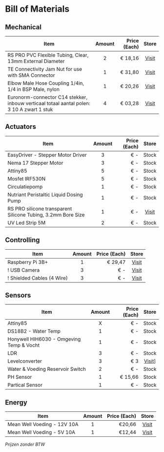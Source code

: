 # Bill of Materials

## Mechanical

| Item                           | Amount | Price (Each)  | Store |
| ------------------------------ | :----: | ------: | :--: |
| RS PRO PVC Flexible Tubing, Clear, 13mm External Diameter  | 2        | € 18,16 | [Visit](https://benl.rs-online.com/web/p/flexible-tubes/9145506/)
| TE Connectivity Jam Nut for use with SMA Connector         | 1        | € 31,80 | [Visit](https://benl.rs-online.com/web/p/products/7131035/)
|Elbow Male Hose Coupling 1/4in, 1/4 in BSP Male, nylon      | 1        | € 20,26 | [Visit](https://benl.rs-online.com/web/p/products/0795281/?grossPrice=Y&cm_mmc=BE-PLA-DS3A-_-google-_-CSS_BE_NL_Plumbing_And_Pipeline-_-Pipes_And_Tubing_And_And_Hoses%7CHose_Couplings-_-PRODUCT_GROUP&matchtype=&pla-393515899401&gclid=CjwKCAjwmq3kBRB_EiwAJkNDp1JJnQEH3Bh80taIhEITxVW66mORUqR_grp1uf6Tx5rD01o87ha_hhoCi54QAvD_BwE&gclsrc=aw.ds)
| Euronorm-connector C14 stekker, inbouw verticaal totaal aantal polen: 3 10 A zwart 1 stuk | 4 |€ 03,28 | [Visit](https://www.conrad.be/p/euronorm-connector-c14-stekker-inbouw-verticaal-totaal-aantal-polen-3-10-a-zwart-1-stuk-1567154)

## Actuators

| Item                           | Amount | Price (Each)  | Store |
| ------------------------------ | :----: | ------: | :--: |
| EasyDriver - Stepper Motor Driver | 3      | € - | Stock
| Nema 17 Stepper Motor | 3 | € - | Stock
| Attiny85 | 5 | € - | Stock
| Mosfet IRF530N | 5 | € - | Stock
| Circulatiepomp | 1 |  € - | Stock
| Nutriant Peristaltic Liquid Dosing Pump | 1 | € - | Stock
| RS PRO silicone transparent Silicone Tubing, 3.2mm Bore Size | 1 | € - | [Visit](https://benl.rs-online.com/web/p/process-tubing/6678444/)
| UV Led Strip 5M | 2 | € - | Stock

## Controlling

| Item                           | Amount | Price (Each)  | Store |
| ------------------------------ | :----: | ------: | :--: |
| Raspberry Pi 3B+ | 1      | € 29,47 | [Visit](https://benl.rs-online.com/web/p/processor-microcontroller-development-kits/1373331)
| ! USB Camera | 3 | € - | [Visit]()
| ! Shielded Cables (4 Wire) | 3 | € - | [Visit]()

## Sensors

| Item                           | Amount | Price (Each)  | Store |
| ------------------------------ | :----: | ------: | :--: |
| Attiny85 | X | € - | Stock
| DS18B2 - Water Temp | 1 | € - | Stock
| Honywell HIH6030 - Omgeving Temp & Vocht | 1 | € - | Stock
| LDR | 3 | € - | Stock
| Levelconverter | 3 | € 3 | [Visit](https://www.sparkfun.com/products/12009)]
| Water & Voeding Reservoir Switch | 2 | € - | Stock
| PH Sensor | 1 | € 15,66 | Stock
| Partical Sensor | 1 | € - | Stock

## Energy

| Item                           | Amount | Price (Each)  | Store |
| ------------------------------ | :----: | ------: | :--: |
| Mean Well Voeding - 12V 10A | 1 | €20,66 | [Visit](https://www.tinytronics.nl/shop/nl/voedingen/12v/mean-well-voeding-12v-12.5a-switching-power-supply-lrs-150-12)
| Mean Well Voeding - 5V 10A | 1 | €12,44 | [Visit](https://www.tinytronics.nl/shop/nl/voedingen/5v/mean-well-voeding-5v-10a-switching-power-supply-lrs-50-5)


*Prijzen zonder BTW*

